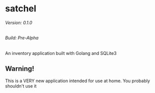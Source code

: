 # satchel
###### Version: 0.1.0
###### Build: Pre-Alpha
An inventory application built with Golang and  SQLite3


## Warning!
This is a VERY new application intended for use at home.
You probably shouldn't use it
